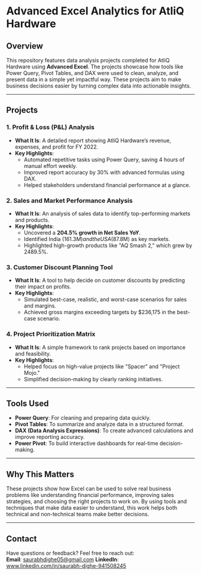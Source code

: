 # Advanced Excel Analytics for AtliQ Hardware

## Overview  
This repository features data analysis projects completed for AtliQ Hardware using **Advanced Excel**. The projects showcase how tools like Power Query, Pivot Tables, and DAX were used to clean, analyze, and present data in a simple yet impactful way. These projects aim to make business decisions easier by turning complex data into actionable insights.

---

## Projects

### 1. Profit & Loss (P&L) Analysis  
- **What It Is**: A detailed report showing AtliQ Hardware’s revenue, expenses, and profit for FY 2022.  
- **Key Highlights**:
  - Automated repetitive tasks using Power Query, saving 4 hours of manual effort weekly.  
  - Improved report accuracy by 30% with advanced formulas using DAX.  
  - Helped stakeholders understand financial performance at a glance.  

### 2. Sales and Market Performance Analysis  
- **What It Is**: An analysis of sales data to identify top-performing markets and products.  
- **Key Highlights**:
  - Uncovered a **204.5% growth in Net Sales YoY**.  
  - Identified India ($161.3M) and the USA ($87.8M) as key markets.  
  - Highlighted high-growth products like "AQ Smash 2," which grew by 2489.5%.  

### 3. Customer Discount Planning Tool  
- **What It Is**: A tool to help decide on customer discounts by predicting their impact on profits.  
- **Key Highlights**:
  - Simulated best-case, realistic, and worst-case scenarios for sales and margins.  
  - Achieved gross margins exceeding targets by $236,175 in the best-case scenario.  

### 4. Project Prioritization Matrix  
- **What It Is**: A simple framework to rank projects based on importance and feasibility.  
- **Key Highlights**:
  - Helped focus on high-value projects like "Spacer" and "Project Mojo."  
  - Simplified decision-making by clearly ranking initiatives.

---

## Tools Used  
- **Power Query**: For cleaning and preparing data quickly.  
- **Pivot Tables**: To summarize and analyze data in a structured format.  
- **DAX (Data Analysis Expressions)**: To create advanced calculations and improve reporting accuracy.  
- **Power Pivot**: To build interactive dashboards for real-time decision-making.

---

## Why This Matters  
These projects show how Excel can be used to solve real business problems like understanding financial performance, improving sales strategies, and choosing the right projects to work on. By using tools and techniques that make data easier to understand, this work helps both technical and non-technical teams make better decisions.

---

## Contact  
Have questions or feedback? Feel free to reach out:  
**Email**: saurabhdighe05@gmail.com 
**LinkedIn**: www.linkedin.com/in/saurabh-dighe-941508245
